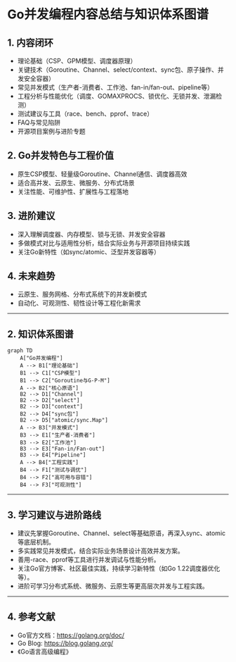 # Go并发编程内容总结与知识体系图谱

## 1. 内容闭环

- 理论基础（CSP、GPM模型、调度器原理）
- 关键技术（Goroutine、Channel、select/context、sync包、原子操作、并发安全容器）
- 常见并发模式（生产者-消费者、工作池、fan-in/fan-out、pipeline等）
- 工程分析与性能优化（调度、GOMAXPROCS、锁优化、无锁并发、泄漏检测）
- 测试建议与工具（race、bench、pprof、trace）
- FAQ与常见陷阱
- 开源项目案例与进阶专题

## 2. Go并发特色与工程价值

- 原生CSP模型、轻量级Goroutine、Channel通信、调度器高效
- 适合高并发、云原生、微服务、分布式场景
- 关注性能、可维护性、扩展性与工程落地

## 3. 进阶建议

- 深入理解调度器、内存模型、锁与无锁、并发安全容器
- 多做模式对比与适用性分析，结合实际业务与开源项目持续实践
- 关注Go新特性（如sync/atomic、泛型并发容器等）

## 4. 未来趋势

- 云原生、服务网格、分布式系统下的并发新模式
- 自动化、可观测性、韧性设计等工程化新需求

---

## 2. 知识体系图谱

```mermaid
graph TD
    A["Go并发编程"]
    A --> B1["理论基础"]
    B1 --> C1["CSP模型"]
    B1 --> C2["Goroutine与G-P-M"]
    A --> B2["核心原语"]
    B2 --> D1["Channel"]
    B2 --> D2["select"]
    B2 --> D3["context"]
    B2 --> D4["sync包"]
    B2 --> D5["atomic/sync.Map"]
    A --> B3["并发模式"]
    B3 --> E1["生产者-消费者"]
    B3 --> E2["工作池"]
    B3 --> E3["Fan-in/Fan-out"]
    B3 --> E4["Pipeline"]
    A --> B4["工程实践"]
    B4 --> F1["测试与调优"]
    B4 --> F2["高可用与容错"]
    B4 --> F3["可观测性"]
```

---

## 3. 学习建议与进阶路线

- 建议先掌握Goroutine、Channel、select等基础原语，再深入sync、atomic等底层机制。
- 多实践常见并发模式，结合实际业务场景设计高效并发方案。
- 善用-race、pprof等工具进行并发调试与性能分析。
- 关注Go官方博客、社区最佳实践，持续学习新特性（如Go 1.22调度器优化等）。
- 进阶可学习分布式系统、微服务、云原生等更高层次并发与工程实践。

---

## 4. 参考文献

- Go官方文档：<https://golang.org/doc/>
- Go Blog: <https://blog.golang.org/>
- 《Go语言高级编程》
